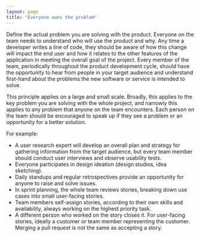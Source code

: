 ```yaml
---
layout: page
title: "Everyone owns the problem"
---
```


Define the actual problem you are solving with the product. Everyone on the team needs to understand who will use the product and why. Any time a developer writes a line of code, they should be aware of how this change will impact the end user and how it relates to the other features of the application in meeting the overall goal of the project. Every member of the team, periodically throughout the product development cycle, should have the opportunity to hear from people in your target audience and understand first-hand about the problems the new software or service is intended to solve.

This principle applies on a large and small scale. Broadly, this applies to the key problem you are solving with the whole project, and narrowly this applies to any problem that anyone on the team encounters. Each person on the team should be encouraged to speak up if they see a problem or an opportunity for a better solution.

For example:

* A user research expert will develop an overall plan and strategy for gathering information from the target audience, but every team member should conduct user interviews and observe usability tests.
* Everyone participates in design ideation (design studios, idea sketching).
* Daily standups and regular retrospectives provide an opportunity for anyone to raise and solve issues.
* In sprint planning, the whole team reviews stories, breaking down use cases into small user-facing stories.
* Team members self-assign stories, according to their own skills and availability, always working on the highest priority task.
* A different person who worked on the story closes it. For user-facing stories, ideally a customer or team member representing the customer. Merging a pull request is not the same as accepting a story.
